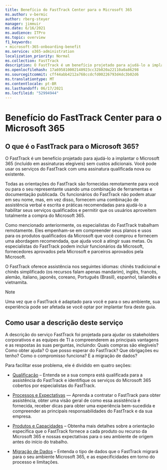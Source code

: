 ```yaml
---
title: Benefício do FastTrack Center para o Microsoft 365
ms.author: v-bermic
author: rberg-steyer
manager: jimmuir
ms.date: 6/16/2021
ms.audience: ITPro
ms.topic: overview
f1_keywords:
- microsoft-365-onboarding-benefit
ms.service: o365-administration
localization_priority: Normal
ms.collection: FastTrack
description: O FastTrack é um benefício projetado para ajudá-lo a implantar o Microsoft 365 (incluído em assinaturas elegíveis) sem custos adicionais. Você pode usar os serviços do FastTrack com uma assinatura qualificada nova ou existente.
ms.openlocfilehash: 17a695810002140923cc32b020a22110a0a86298
ms.sourcegitcommit: cff44abb4212a768ccdcfd00226793d4dc3b02d6
ms.translationtype: MT
ms.contentlocale: pt-BR
ms.lasthandoff: 06/17/2021
ms.locfileid: "52994944"
---
```

# <a name="fasttrack-center-benefit-for-microsoft-365"></a>Benefício do FastTrack Center para o Microsoft 365

## <a name="what-is-fasttrack-for-microsoft-365"></a>O que é o FastTrack para o Microsoft 365?

O FastTrack é um benefício projetado para ajudá-lo a implantar o Microsoft 365 (incluído em assinaturas elegíveis) sem custos adicionais. Você pode usar os serviços do FastTrack com uma assinatura qualificada nova ou existente.

Todas as orientações do FastTrack são fornecidas remotamente para você ou para o seu representante usando uma combinação de ferramentas e documentação publicada. Os funcionários do FastTrack não podem atuar em seu nome, mas, em vez disso, fornecem uma combinação de assistência verbal e escrita e práticas recomendadas para ajudá-lo a habilitar seus serviços qualificados e permitir que os usuários aproveitem totalmente a compra do Microsoft 365.

Como mencionado anteriormente, os especialistas do FastTrack trabalham remotamente. Eles empenham-se em compreender seus planos e usos para os produtos qualificados da Microsoft que você comprou e fornecem uma abordagem recomendada, que ajuda você a atingir suas metas. Os especialistas do FastTrack podem incluir funcionários da Microsoft, fornecedores aprovados pela Microsoft e parceiros aprovados pela Microsoft.

O FastTrack oferece assistência nos seguintes idiomas: chinês tradicional e chinês simplificado (os recursos falam apenas mandarim), inglês, francês, alemão, italiano, japonês, coreano, Português (Brasil), espanhol, tailandês e vietnamita.

> [!NOTE]
> Uma vez que o FastTrack é adaptado para você e para o seu ambiente, sua experiência pode ser afetada se você optar por implantar fora deste guia.

## <a name="how-to-use-this-service-description"></a>Como usar a descrição deste serviço

A descrição do serviço FastTrack foi projetada para ajudar os stakeholders corporativos e as equipes de TI a compreenderem as principais vantagens e as respostas às suas perguntas, incluindo: Quais compras são elegíveis? Como obter ajuda? O que posso esperar do FastTrack? Que obrigações eu tenho? Como o compromisso funciona? E a migração de dados?

Para facilitar esse problema, ele é dividido em quatro seções:

  - [Qualificação](eligibility.md) – Entenda se a sua compra está qualificada para a assistência do FastTrack e identifique os serviços do Microsoft 365 cobertos por especialistas do FastTrack.

  - [Processos e Expectativas](process-and-expectations.md) — Aprenda a contratar o FastTrack para obter assistência, obter uma visão geral de como essa assistência é fornecida, receber dicas para obter uma experiência bem-sucedida e compreender as principais responsabilidades do FastTrack e da sua empresa.

  - [Produtos e Capacidades](products-and-capabilities.md) – Obtenha mais detalhes sobre a orientação específica que o FastTrack fornece a cada produto ou recurso da Microsoft 365 e nossas expectativas para o seu ambiente de origem antes do início do trabalho.

  - [Migração de Dados](data-migration.md) – Entenda o tipo de dados que o FastTrack migrará para o seu ambiente Microsoft 365, e as especificidades em torno do processo e limitações.

